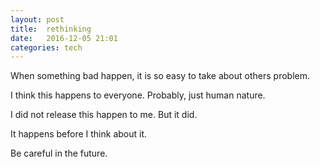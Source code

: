 ```yaml
---
layout: post
title:  rethinking 
date:   2016-12-05 21:01 
categories: tech 
---
```


When something bad happen, it is so easy to take about others problem.

I think this happens to everyone. Probably, just human nature.

I did not release this happen to me. But it did. 

It happens before I think about it. 

Be careful in the future.
